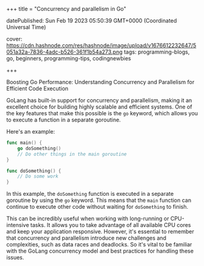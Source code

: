 +++
title = "Concurrency and parallelism in Go"


datePublished: Sun Feb 19 2023 05:50:39 GMT+0000 (Coordinated Universal Time)


cover: https://cdn.hashnode.com/res/hashnode/image/upload/v1676612232647/5051a32a-7836-4adc-b526-361f1b54a273.png
tags: programming-blogs, go, beginners, programming-tips, codingnewbies

+++

Boosting Go Performance: Understanding Concurrency and Parallelism for Efficient Code Execution

GoLang has built-in support for concurrency and parallelism, making it an excellent choice for building highly scalable and efficient systems. One of the key features that make this possible is the `go` keyword, which allows you to execute a function in a separate goroutine.

Here's an example:

```go
func main() {
    go doSomething()
    // Do other things in the main goroutine
}

func doSomething() {
    // Do some work
}
```

In this example, the `doSomething` function is executed in a separate goroutine by using the `go` keyword. This means that the `main` function can continue to execute other code without waiting for `doSomething` to finish.

This can be incredibly useful when working with long-running or CPU-intensive tasks. It allows you to take advantage of all available CPU cores and keep your application responsive. However, it's essential to remember that concurrency and parallelism introduce new challenges and complexities, such as data races and deadlocks. So it's vital to be familiar with the GoLang concurrency model and best practices for handling these issues.
